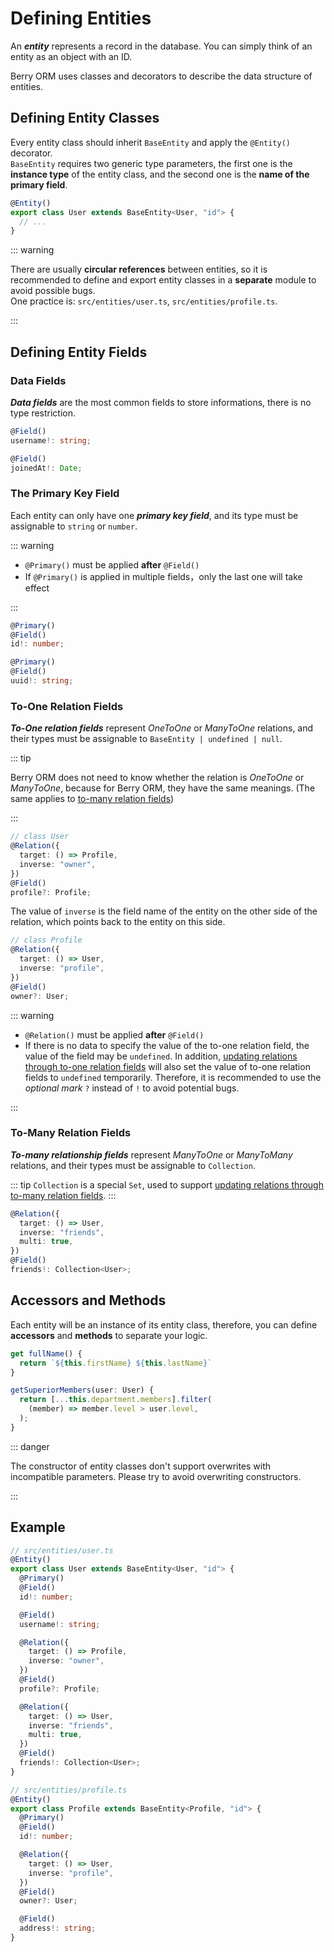 # Defining Entities

An **_entity_** represents a record in the database. You can simply think of an entity as an object with an ID.

Berry ORM uses classes and decorators to describe the data structure of entities.

## Defining Entity Classes

Every entity class should inherit `BaseEntity` and apply the `@Entity()` decorator.  
`BaseEntity` requires two generic type parameters, the first one is the **instance type** of the entity class, and the second one is the **name of the primary field**.

```ts
@Entity()
export class User extends BaseEntity<User, "id"> {
  // ...
}
```

::: warning

There are usually **circular references** between entities, so it is recommended to define and export entity classes in a **separate** module to avoid possible bugs.  
One practice is: `src/entities/user.ts`, `src/entities/profile.ts`.

:::

## Defining Entity Fields

### Data Fields

**_Data fields_** are the most common fields to store informations, there is no type restriction.

```ts {1}
@Field()
username!: string;
```

```ts {1}
@Field()
joinedAt!: Date;
```

### The Primary Key Field

Each entity can only have one **_primary key field_**, and its type must be assignable to `string` or `number`.

::: warning

- `@Primary()` must be applied **after** `@Field()`
- If `@Primary()` is applied in multiple fields，only the last one will take effect

:::

```ts {1}
@Primary()
@Field()
id!: number;
```

```ts {1}
@Primary()
@Field()
uuid!: string;
```

### To-One Relation Fields

**_To-One relation fields_** represent _OneToOne_ or _ManyToOne_ relations, and their types must be assignable to `BaseEntity | undefined | null`.

::: tip

Berry ORM does not need to know whether the relation is _OneToOne_ or _ManyToOne_, because for Berry ORM, they have the same meanings. (The same applies to [to-many relation fields](#To-Many-Relation-Fields))

:::

```ts {4,6}
// class User
@Relation({
  target: () => Profile,
  inverse: "owner",
})
@Field()
profile?: Profile;
```

The value of `inverse` is the field name of the entity on the other side of the relation, which points back to the entity on this side.

```ts {4,6}
// class Profile
@Relation({
  target: () => User,
  inverse: "profile",
})
@Field()
owner?: User;
```

::: warning

- `@Relation()` must be applied **after** `@Field()`
- If there is no data to specify the value of the to-one relation field, the value of the field may be `undefined`. In addition, [updating relations through to-one relation fields](./updating-entities.html#through-to-one-relation-fields) will also set the value of to-one relation fields to `undefined` temporarily. Therefore, it is recommended to use the _optional mark_ `?` instead of `!` to avoid potential bugs.

:::

### To-Many Relation Fields

**_To-many relationship fields_** represent _ManyToOne_ or _ManyToMany_ relations, and their types must be assignable to `Collection`.

::: tip
`Collection` is a special `Set`, used to support [updating relations through to-many relation fields](./updating-entities.html#through-to-many-relation-fields).
:::

```ts {4}
@Relation({
  target: () => User,
  inverse: "friends",
  multi: true,
})
@Field()
friends!: Collection<User>;
```

## Accessors and Methods

Each entity will be an instance of its entity class, therefore, you can define **accessors** and **methods** to separate your logic.

```ts
get fullName() {
  return `${this.firstName} ${this.lastName}`
}
```

```ts
getSuperiorMembers(user: User) {
  return [...this.department.members].filter(
    (member) => member.level > user.level,
  );
}
```

::: danger

The constructor of entity classes don't support overwrites with incompatible parameters. Please try to avoid overwriting constructors.

:::

## Example

```ts
// src/entities/user.ts
@Entity()
export class User extends BaseEntity<User, "id"> {
  @Primary()
  @Field()
  id!: number;

  @Field()
  username!: string;

  @Relation({
    target: () => Profile,
    inverse: "owner",
  })
  @Field()
  profile?: Profile;

  @Relation({
    target: () => User,
    inverse: "friends",
    multi: true,
  })
  @Field()
  friends!: Collection<User>;
}
```

```ts
// src/entities/profile.ts
@Entity()
export class Profile extends BaseEntity<Profile, "id"> {
  @Primary()
  @Field()
  id!: number;

  @Relation({
    target: () => User,
    inverse: "profile",
  })
  @Field()
  owner?: User;

  @Field()
  address!: string;
}
```
